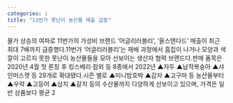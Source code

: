 ```yaml
---
categories: i
title: "11번가 못난이 농산물 매출 급증"
---
```

물가 상승의 여파로 11번가의 가성비 브랜드 ‘어글리러블리’, ‘올스탠다드’ 매출이 최근 최대 7배까지 급증했다.11번가 ‘어글리러블리’는 재배 과정에서 흠집이 나거나 모양과 색깔이 고르지 못한 못난이 농산물들을 모아 선보이는 생산자 협력 브랜드다.판매 품목은 2020년 4월 첫 론칭 후 킹스베리·참외 등 8종에서 2022년 ▲자두 ▲납작복숭아 ▲샤인머스캣 등 29개로 확대됐다.시즌 별로 ▲미니밤호박 ▲감자 ▲고구마 등 농산물부터 ▲우럭 ▲고등어 ▲삼치 ▲갈치 등의 수산물까지 다양하게 선보이고 있으며, 가격은 일반 상품보다 평균 2